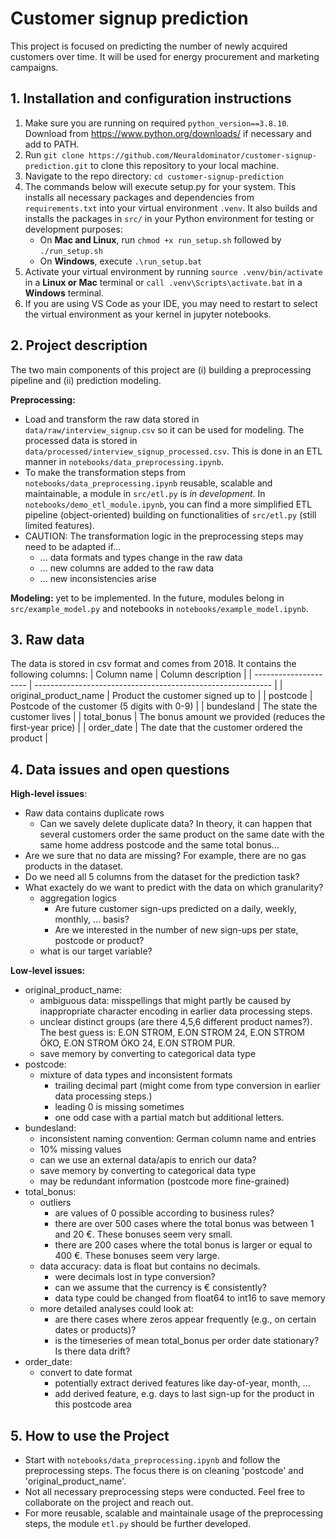 # Customer signup prediction
This project is focused on predicting the number of newly acquired customers over time. It will be used for energy procurement and marketing campaigns. 

## 1. Installation and configuration instructions 
1. Make sure you are running on required ```python_version==3.8.10```. Download from https://www.python.org/downloads/ if necessary and add to PATH.
2. Run ```git clone https://github.com/Neuraldominator/customer-signup-prediction.git``` to clone this repository to your local machine.
3. Navigate to the repo directory: ```cd customer-signup-prediction```
4. The commands below will execute setup.py for your system. This installs all necessary packages and dependencies from ```requirements.txt``` into your virtual environment ```.venv```. It also builds and installs the packages in ```src/```  in your Python environment for testing or development purposes:
    - On **Mac and Linux**, run ```chmod +x run_setup.sh``` followed by ```./run_setup.sh``` 
    - On **Windows**, execute ```.\run_setup.bat```
5. Activate your virtual environment by running ```source .venv/bin/activate``` in a **Linux or Mac** terminal or ```call .venv\Scripts\activate.bat``` in a **Windows** terminal.
6. If you are using VS Code as your IDE, you may need to restart to select the virtual environment as your kernel in jupyter notebooks.

## 2. Project description
The two main components of this project are (i) building a preprocessing pipeline and (ii) prediction modeling. 

**Preprocessing:**
- Load and transform the raw data stored in ```data/raw/interview_signup.csv``` so it can be used for modeling. The processed data is stored in ```data/processed/interview_signup_processed.csv```. This is done in an ETL manner in ```notebooks/data_preprocessing.ipynb```.
- To make the transformation steps from ```notebooks/data_preprocessing.ipynb``` reusable, scalable and maintainable, a module in ```src/etl.py``` is *in development*. In ```notebooks/demo_etl_module.ipynb```, you can find a more simplified ETL pipeline (object-oriented) building on functionalities of ```src/etl.py``` (still limited features).
- CAUTION: The transformation logic in the preprocessing steps may need to be adapted if...
    - ... data formats and types change in the raw data 
    - ... new columns are added to the raw data
    - ... new inconsistencies arise 

**Modeling:** yet to be implemented. In the future, modules belong in ```src/example_model.py``` and notebooks in ```notebooks/example_model.ipynb```.

## 3. Raw data
The data is stored in csv format and comes from 2018. It contains the following columns:
| Column name           | Column description                                          |
| --------------------- | ----------------------------------------------------------- | 
| original_product_name | Product the customer signed up to                           |
| postcode              | Postcode of the customer (5 digits with 0-9)                |
| bundesland            | The state the customer lives                                |
| total_bonus           | The bonus amount we provided (reduces the first-year price) |
| order_date            | The date that the customer ordered the product              |

## 4. Data issues and open questions
**High-level issues**:
- Raw data contains duplicate rows
    - Can we savely delete duplicate data? In theory, it can happen that several customers order the same product on the same date with the same home address postcode and the same total bonus...
- Are we sure that no data are missing? For example, there are no gas products in the dataset.
- Do we need all 5 columns from the dataset for the prediction task?
- What exactely do we want to predict with the data on which granularity?
    - aggregation logics
        - Are future customer sign-ups predicted on a daily, weekly, monthly, ... basis? 
        - Are we interested in the number of new sign-ups per state, postcode or product? 
    - what is our target variable?

**Low-level issues:**
- original_product_name: 
    - ambiguous data: misspellings that might partly be caused by inappropriate character encoding in earlier data processing steps.
    - unclear distinct groups (are there 4,5,6 different product names?). The best guess is: E.ON STROM, E.ON STROM 24, E.ON STROM ÖKO, E.ON STROM ÖKO 24, E.ON STROM PUR.
    - save memory by converting to categorical data type
- postcode:
    - mixture of data types and inconsistent formats
        - trailing decimal part (might come from type conversion in earlier data processing steps.)
        - leading 0 is missing sometimes
        - one odd case with a partial match but additional letters.
- bundesland: 
    - inconsistent naming convention: German column name and entries
    - 10% missing values
    - can we use an external data/apis to enrich our data?
    - save memory by converting to categorical data type
    - may be redundant information (postcode more fine-grained)
- total_bonus: 
    - outliers
        - are values of 0 possible according to business rules? 
        - there are over 500 cases where the total bonus was between 1 and 20 €. These bonuses seem very small.
        - there are 200 cases where the total bonus is larger or equal to 400 €. These bonuses seem very large.
    - data accuracy: data is float but contains no decimals. 
        - were decimals lost in type conversion?
        - can we assume that the currency is € consistently?
        - data type could be changed from float64 to int16 to save memory
    - more detailed analyses could look at:
        - are there cases where zeros appear frequently (e.g., on certain dates or products)?
        - is the timeseries of mean total_bonus per order date stationary? Is there data drift?
- order_date: 
    - convert to date format
        - potentially extract derived features like day-of-year, month, ...
        - add derived feature, e.g. days to last sign-up for the product in this postcode area 

## 5. How to use the Project 
- Start with ```notebooks/data_preprocessing.ipynb``` and follow the preprocessing steps. The focus there is on cleaning 'postcode' and 'original_product_name'.
- Not all necessary preprocessing steps were conducted. Feel free to collaborate on the project and reach out. 
- For more reusable, scalable and maintainale usage of the preprocessing steps, the module ```etl.py``` should be further developed. 
